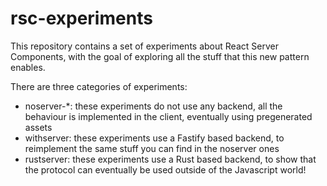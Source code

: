 # rsc-experiments
This repository contains a set of experiments about React Server Components, with the goal of exploring all the stuff that
this new pattern enables.

There are three categories of experiments:
 * noserver-*: these experiments do not use any backend, all the behaviour is implemented in the client, eventually using pregenerated assets
 * withserver: these experiments use a Fastify based backend, to reimplement the same stuff you can find in the noserver ones
 * rustserver: these experiments use a Rust based backend, to show that the protocol can eventually be used outside of the Javascript world!

